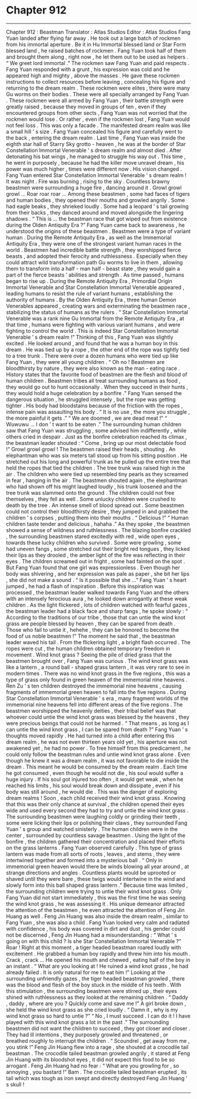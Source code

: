 
# Chapter 912


---

Chapter 912 : Beastman
Translator :
Atlas Studios
Editor :
Atlas Studios
Fang Yuan landed after flying far away .
He took out a large batch of rockmen from his immortal aperture .
Be it in Hu Immortal blessed land or Star Form blessed land , he raised batches of rockmen .
Fang Yuan took half of them and brought them along , right now , he let them out to be used as helpers .
“ We greet lord immortal .” The rockmen saw Fang Yuan and paid respects .
Fang Yuan responded with a grunt , his expression was cold and he appeared high and mighty , above the masses .
He gave these rockmen instructions to collect resources before leaving , concealing his figure and returning to the dream realm .
These rockmen were elites , there were many Gu worms on their bodies .
These were all specially arranged by Fang Yuan .
These rockmen were all armed by Fang Yuan , their battle strength were greatly raised , because they moved in groups of ten , even if they encountered groups from other sects , Fang Yuan was not worried that the rockmen would lose .
Or rather , even if the rockmen lost , Fang Yuan would not feel loss .
This was only a facade .
The manifested dream realm was like a small hill ’ s size .
Fang Yuan concealed his figure and carefully went to the back , entering the dream realm .
Last time , Fang Yuan was inside the eighth star hall of Starry Sky grotto - heaven , he was at the border of Star Constellation Immortal Venerable ’ s dream realm and almost died . After detonating his bat wings , he managed to struggle his way out .
This time , he went in purposely , because he had the killer move unravel dream , his power was much higher , times were different now .
His vision changed .
Fang Yuan entered Star Constellation Immortal Venerable ’ s dream realm !
It was night .
Fire was burning , rising to the sky .
Countless brawny beastmen were surrounding a huge fire , dancing around it .
Growl growl growl …
Roar roar roar …
Among these beastmen , some had faces of tigers and human bodies , they opened their mouths and growled angrily . Some had eagle beaks , they shrieked loudly . Some had a leopard ’ s tail growing from their backs , they danced around and moved alongside the lingering shadows .
“ This is … the beastman race that got wiped out from existence during the Olden Antiquity Era ?” Fang Yuan came back to awareness , he understood the origins of these beastmen .
Beastmen were a type of variant human .
During the Remote Antiquity Era , as well as the Immemorial Antiquity Era , they were one of the strongest variant human races in the world .
Beastmen had incredible battle strength , they worshipped fierce beasts , and adopted their ferocity and ruthlessness .
Especially when they could attract wild transformation path Gu worms to live in them , allowing them to transform into a half - man half - beast state , they would gain a part of the fierce beasts ’ abilities and strength .
As time passed , humans began to rise up . During the Remote Antiquity Era , Primordial Origin Immortal Venerable and Star Constellation Immortal Venerable appeared , leading humans to resist the rule of variant humans , establishing the authority of humans . By the Olden Antiquity Era , three human Demon Venerables appeared , creating wars and exterminating the beastmen race , stabilizing the status of humans as the rulers .
“ Star Constellation Immortal Venerable was a rank nine Gu Immortal from the Remote Antiquity Era , at that time , humans were fighting with various variant humans , and were fighting to control the world . This is indeed Star Constellation Immortal Venerable ’ s dream realm !”
Thinking of this , Fang Yuan was slightly excited .
He looked around , and found that he was a human boy in this dream .
He was tied up by a rope , the other end of the rope was tightly tied to a tree trunk .
There were over a dozen humans who were tied up like Fang Yuan , they were all young children .
“ Oh no ! Beastmen are bloodthirsty by nature , they were also known as the man - eating race . History states that the favorite food of beastmen are the flesh and blood of human children . Beastmen tribes all treat surrounding humans as food , they would go out to hunt occasionally . When they succeed in their hunts , they would hold a huge celebration by a bonfire .”
Fang Yuan sensed the dangerous situation , he struggled intensely , but the rope was getting tighter .
His body had bloodstains because of the friction with the ropes , intense pain was assaulting his body .
“ It is no use , the more you struggle , the more painful it gets .”
“ We are doomed , we are dead meat !”
“ Wuwuwu … I don ’ t want to be eaten .”
The surrounding human children saw that Fang Yuan was struggling , some advised him indifferently , while others cried in despair .
Just as the bonfire celebration reached its climax , the beastman leader shouted : “ Come , bring up our most delectable food !”
Growl growl growl !
The beastmen raised their heads , shouting .
An elephantman who was six meters tall stood up from his sitting position .
He stretched out his long and powerful trunk as he pulled up the entire tree that held the ropes that tied the children .
The tree trunk was raised high in the air .
The children who were tied up resembled tiny pearls as they screamed in fear , hanging in the air .
The beastmen shouted again , the elephantman who had shown off his might laughed loudly , his trunk loosened and the tree trunk was slammed onto the ground .
The children could not free themselves , they fell as well . Some unlucky children were crushed to death by the tree .
An intense smell of blood spread out .
Some beastmen could not control their bloodthirsty desire , they jumped in and grabbed the children ’ s corpses , putting them into their mouths .
“ Delicious !”
“ Human children taste tender and delicious , hahaha .”
As they spoke , the beastmen showed a sense of wildness and ruthlessness .
The blazing bonfire crackled , the surrounding beastmen stared excitedly with red , wide open eyes , towards these lucky children who survived .
Some were growling , some had uneven fangs , some stretched out their bright red tongues , they licked their lips as they drooled , the amber light of the fire was reflecting in their eyes .
The children screamed out in fright , some had fainted on the spot .
But Fang Yuan found that one girl was expressionless . Even though her body was shivering , and her expression was pale as paper , she bit her lips , she did not make a sound .
“ Is it possible that she …” Fang Yuan ’ s heart jumped , he had a flash of inspiration .
Before this inspiration was processed , the beastman leader walked towards Fang Yuan and the others with an intensely ferocious aura , he looked down arrogantly at these weak children .
As the light flickered , lots of children watched with fearful gazes , the beastman leader had a black face and sharp fangs , he spoke slowly : “ According to the traditions of our tribe , those that can untie the wind knot grass are people blessed by heaven , they can be spared from death . Those who fail to untie it , hehehe , they can be honored to become the food of us noble beastmen !”
The moment he said that , the beastman leader waved his tail .
From the flickering light , a bright flash occurred .
The ropes were cut , the human children obtained temporary freedom in movement .
Wind knot grass ?
Seeing the pile of dried grass that the beastmen brought over , Fang Yuan was curious .
The wind knot grass was like a lantern , a round ball - shaped grass lantern , it was very rare to see in modern times .
There was no wind knot grass in the five regions , this was a type of grass only found in green heaven of the immemorial nine heavens .
Ren Zu ’ s ten children destroyed the immemorial nine heavens , causing fragments of immemorial green heaven to fall into the five regions .
During Star Constellation Immortal Venerable ’ s era , many fragment worlds of the immemorial nine heavens fell into different areas of the five regions .
The beastmen worshipped the heavenly deities , their tribal belief was that whoever could untie the wind knot grass was blessed by the heavens , they were precious beings that could not be harmed .
“ That means , as long as I can untie the wind knot grass , I can be spared from death ?” Fang Yuan ’ s thoughts moved rapidly .
He had turned into a child after entering this dream realm , he was not even thirteen years old yet , his aperture was not awakened yet , he had no power . To free himself from this predicament , he could only follow the beastman rules and untie wind knot grass alone .
Even though he knew it was a dream realm , it was not favorable to die inside the dream .
This meant he would be consumed by the dream realm .
Each time he got consumed , even though he would not die , his soul would suffer a huge injury .
If his soul got injured too often , it would get weak , when he reached his limits , his soul would break down and dissipate , even if his body was still around , he would die .
This was the danger of exploring dream realms !
Soon , each child received their wind knot grass .
Knowing that this was their only chance at survival , the children opened their eyes wide and used every second they had to try and untie the wind knot grass .
The surrounding beastmen were laughing coldly or grinding their teeth , some were licking their lips or polishing their claws , they surrounded Fang Yuan ’ s group and watched sinisterly .
The human children were in the center , surrounded by countless savage beastmen .
Using the light of the bonfire , the children gathered their concentration and placed their efforts on the grass lanterns .
Fang Yuan observed carefully .
This type of grass lantern was made from all sorts of roots , leaves , and stems , they were intertwined together and formed into a mysterious ball .
“ Only in immemorial green heaven would there be winds blowing all year around , at strange directions and angles . Countless plants would be uprooted or shaved until they were bare , these twigs would intertwine in the wind and slowly form into this ball shaped grass lantern .”
Because time was limited , the surrounding children were trying to untie their wind knot grass .
Only Fang Yuan did not start immediately , this was the first time he was seeing the wind knot grass , he was assessing it .
His unique demeanor attracted the attention of the beastmen , he even attracted the attention of Feng Jin Huang as well .
Feng Jin Huang was also inside the dream realm , similar to Fang Yuan , she was also a child .
Fang Yuan looked very calm and radiated with confidence , his body was covered in dirt and dust , his gender could not be discerned , Feng Jin Huang had a misunderstanding : “ What ’ s going on with this child ? Is she Star Constellation Immortal Venerable ?”
Roar !
Right at this moment , a tiger headed beastman roared loudly with excitement .
He grabbed a human boy rapidly and threw him into his mouth .
Crack , crack …
He opened his mouth and chewed , eating half of the boy in an instant .
“ What are you looking at ! He ruined a wind knot grass , he had already failed . It is only natural for me to eat him !” Looking at the surrounding unfriendly gazes , the tiger headed beastman growled , there was the blood and flesh of the boy stuck in the middle of his teeth .
With this stimulation , the surrounding beastmen were stirred up , their eyes shined with ruthlessness as they looked at the remaining children .
“ Daddy , daddy , where are you ? Quickly come and save me !” A girl broke down , she held the wind knot grass as she cried loudly .
“ Damn it , why is my wind knot grass so hard to untie ?”
“ No , I must succeed . I can do it ! I have played with this wind knot grass a lot in the past .”
The surrounding beastmen did not want the children to succeed , they got closer and closer .
They had ill intentions , they purposely growled and threatened , or breathed roughly to interrupt the children .
“ Scoundrel , get away from me , you stink !” Feng Jin Huang flew into a rage , she shouted at a crocodile tail beastman .
The crocodile tailed beastman growled angrily , it stared at Feng Jin Huang with its bloodshot eyes , it did not expect this food to be so arrogant .
Feng Jin Huang had no fear : “ What are you growling for , so annoying , you bastard !”
Bam .
The crocodile tailed beastman erupted , its tail which was tough as iron swept and directly destroyed Feng Jin Huang ’ s skull !

---

